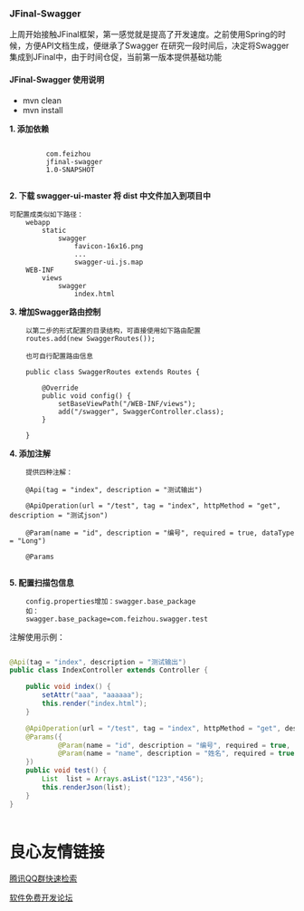 ### JFinal-Swagger

上周开始接触JFinal框架，第一感觉就是提高了开发速度。之前使用Spring的时候，方便API文档生成，便继承了Swagger
在研究一段时间后，决定将Swagger集成到JFinal中，由于时间仓促，当前第一版本提供基础功能

#### JFinal-Swagger 使用说明
- mvn clean
- mvn install

**1. 添加依赖**

```
     
         com.feizhou 
         jfinal-swagger 
         1.0-SNAPSHOT 
     
```

**2. 下载 swagger-ui-master 将 dist 中文件加入到项目中**

```
可配置成类似如下路径：
    webapp
        static
            swagger
                favicon-16x16.png
                ...
                swagger-ui.js.map
    WEB-INF
        views
            swagger
                index.html
```

**3. 增加Swagger路由控制**

```
    以第二步的形式配置的目录结构，可直接使用如下路由配置
    routes.add(new SwaggerRoutes());
    
    也可自行配置路由信息
    
    public class SwaggerRoutes extends Routes {
    
        @Override
        public void config() {
            setBaseViewPath("/WEB-INF/views");
            add("/swagger", SwaggerController.class);
        }
    
    }

```

**4. 添加注解**

```
    提供四种注解：
    
    @Api(tag = "index", description = "测试输出")
    
    @ApiOperation(url = "/test", tag = "index", httpMethod = "get", description = "测试json")
    
    @Param(name = "id", description = "编号", required = true, dataType = "Long")
    
    @Params
    
```

**5. 配置扫描包信息**

```
    config.properties增加：swagger.base_package
    如：
    swagger.base_package=com.feizhou.swagger.test
```

注解使用示例：

```java

@Api(tag = "index", description = "测试输出")
public class IndexController extends Controller {

    public void index() {
        setAttr("aaa", "aaaaaa");
        this.render("index.html");
    }

    @ApiOperation(url = "/test", tag = "index", httpMethod = "get", description = "测试json")
    @Params({
            @Param(name = "id", description = "编号", required = true, dataType = "Long"),
            @Param(name = "name", description = "姓名", required = true, dataType = "String")
    })
    public void test() {
        List  list = Arrays.asList("123","456");
        this.renderJson(list);
    }
}
    
```




 # 良心友情链接

[腾讯QQ群快速检索](http://u.720life.cn/s/8cf73f7c)

[软件免费开发论坛](http://u.720life.cn/s/bbb01dc0)